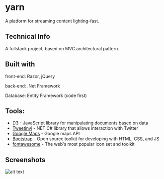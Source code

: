 # yarn

A platform for streaming content lighting-fast.

## Technical Info
A fullstack project, based on MVC architectural pattern. 

## Built with
front-end: Razor, jQuery

back-end: .Net Framework

Database: Entity Framework (code first)

## Tools:

* [D3](https://d3js.org/) - JavaScript library for manipulating documents based on data
* [Tweetinvi](https://www.nuget.org/packages/TweetinviAPI/) - NET C# library that allows interaction with Twitter
* [Google Maps](https://developers.google.com/maps/documentation/) - Google maps API
* [Bootstrap](https://getbootstrap.com/) - Open source toolkit for developing with HTML, CSS, and JS
* [fontawesome](https://fontawesome.com/) - The web's most popular icon set and toolkit

## Screenshots
![alt text](https://github.com/moreroron/yarn-rider/blob/master/pres.png?raw=true)
